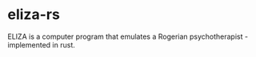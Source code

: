 # eliza-rs
ELIZA is a computer program that emulates a Rogerian psychotherapist - implemented in rust.
